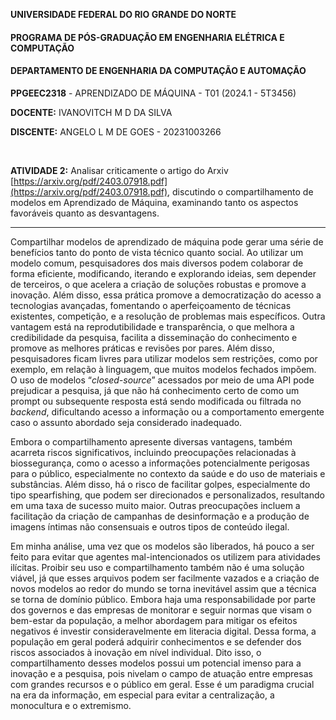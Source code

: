 ﻿
﻿**UNIVERSIDADE FEDERAL DO RIO GRANDE DO NORTE**

#### **PROGRAMA DE PÓS-GRADUAÇÃO EM ENGENHARIA ELÉTRICA E COMPUTAÇÃO**

#### **DEPARTAMENTO DE ENGENHARIA DA COMPUTAÇÃO E AUTOMAÇÃO**

  

**PPGEEC2318** - APRENDIZADO DE MÁQUINA - T01 (2024.1 - 5T3456)

  

**DOCENTE:** IVANOVITCH M D DA SILVA

**DISCENTE:** ANGELO L M DE GOES - 20231003266

  

<br>

  

**ATIVIDADE 2:** Analisar criticamente o artigo do Arxiv [https://arxiv.org/pdf/2403.07918.pdf](https://arxiv.org/pdf/2403.07918.pdf), discutindo o compartilhamento de modelos em Aprendizado de Máquina, examinando tanto os aspectos favoráveis quanto as desvantagens.

---
Compartilhar modelos de aprendizado de máquina pode gerar uma série de benefícios tanto do ponto de vista técnico quanto social. Ao utilizar um modelo comum, pesquisadores dos mais diversos podem colaborar de forma eficiente, modificando, iterando e explorando ideias, sem depender de terceiros, o que acelera a criação de soluções robustas e promove a inovação. Além disso, essa prática promove a democratização do acesso a tecnologias avançadas, fomentando o aperfeiçoamento de técnicas existentes, competição, e a resolução de problemas mais específicos. Outra vantagem está na reprodutibilidade e transparência, o que melhora a credibilidade da pesquisa, facilita a disseminação do conhecimento e promove as melhores práticas e revisões por pares. Além disso, pesquisadores ficam livres para utilizar modelos sem restrições, como por exemplo, em relação à linguagem, que muitos modelos fechados impõem. O uso de modelos “*closed-source*” acessados por meio de uma API pode prejudicar a pesquisa, já que não há conhecimento certo de como um prompt ou subsequente resposta está sendo modificada ou filtrada no *backend*, dificultando acesso a informação ou a comportamento emergente caso o assunto abordado seja considerado inadequado.

Embora o compartilhamento apresente diversas vantagens, também acarreta riscos significativos, incluindo preocupações relacionadas à biossegurança, como o acesso a informações potencialmente perigosas para o público, especialmente no contexto da saúde e do uso de materiais e substâncias. Além disso, há o risco de facilitar golpes, especialmente do tipo spearfishing, que podem ser direcionados e personalizados, resultando em uma taxa de sucesso muito maior. Outras preocupações incluem a facilitação da criação de campanhas de desinformação e a produção de imagens íntimas não consensuais e outros tipos de conteúdo ilegal.

Em minha análise, uma vez que os modelos são liberados, há pouco a ser feito para evitar que agentes mal-intencionados os utilizem para atividades ilícitas. Proibir seu uso e compartilhamento também não é uma solução viável, já que esses arquivos podem ser facilmente vazados e a criação de novos modelos ao redor do mundo se torna inevitável assim que a técnica se torna de domínio público. Embora haja uma responsabilidade por parte dos governos e das empresas de monitorar e seguir normas que visam o bem-estar da população, a melhor abordagem para mitigar os efeitos negativos é investir consideravelmente em literacia digital. Dessa forma, a população em geral poderá adquirir conhecimentos e se defender dos riscos associados à inovação em nível individual. Dito isso, o compartilhamento desses modelos possui um potencial imenso para a inovação e a pesquisa, pois nivelam o campo de atuação entre empresas com grandes recursos e o público em geral. Esse é um paradigma crucial na era da informação, em especial para evitar a centralização, a monocultura e o extremismo.
